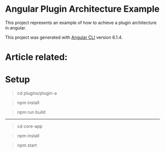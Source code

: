 # Angular Plugin Architecture Example
This project represents an example of how to achieve a plugin architecture in angular.

This project was generated with [Angular CLI](https://github.com/angular/angular-cli) version 6.1.4.

# Article related: 

# Setup 
> cd plugins/plugin-a

> npm install

> npm run build

------

> cd core-app 

> npm install

> npm start
